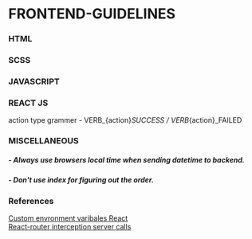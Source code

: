 # FRONTEND-GUIDELINES

### HTML

### SCSS

### JAVASCRIPT

### REACT JS

action type grammer - VERB_{action}_SUCCESS / VERB_{action}_FAILED

### MISCELLANEOUS
##### - Always use browsers local time when sending datetime to backend.

##### - Don't use index for figuring out the order.

### References
[Custom envronment varibales React](https://facebook.github.io/create-react-app/docs/adding-custom-environment-variables)  
[React-router interception server calls](https://github.com/ReactTraining/react-router/issues/5520)
